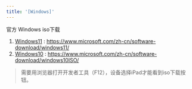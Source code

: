 ```yaml
---
title: '[Windows]'
---
```


官方 Windows iso下载
1. [Windows11](/windows/download-windows11-iso.png) : <https://www.microsoft.com/zh-cn/software-download/windows11/>
2. [Windows10](/windows/download-windows10-iso.png) : <https://www.microsoft.com/zh-cn/software-download/windows10ISO/>

> 需要用浏览器打开开发者工具（F12），设备选择iPad才能看到iso下载按钮。